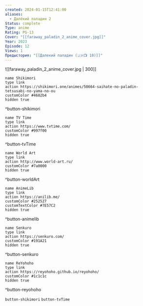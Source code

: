```yaml
---
created: 2024-01-15T12:41:00
aliases:
  - Далëкий паладин 2
Status: complete
Type: anime
Rating: PG-13
Cover: "[[faraway_paladin_2_anime_cover.jpg]]"
Year: 2023
Episode: 12
Views: 1
Предыстория: "[[Далекий паладин (🇯🇵📺 10)]]"
---
```


![[faraway_paladin_2_anime_cover.jpg | 300]]


```button
name Shikimori
type link
action https://shikimori.one/animes/50664-saihate-no-paladin-tetsusabi-no-yama-no-ou
customColor #4682b4
hidden true
```
^button-shikimori

```button
name TV Time
type link
action https://www.tvtime.com/
customColor #997f00
hidden true
```
^button-tvTime

```button
name World Art
type link
action http://www.world-art.ru/
customColor #7a0000
hidden true
```
^button-worldArt

```button
name AnimeLib
type link
action https://anilib.me/
customColor #252527
customTextColor #7E57C2
hidden true
```
^button-animelib

```button
name Senkuro
type link
action https://senkuro.com/
customColor #191A21
hidden true
```
^button-senkuro

```button
name ReYohoho
type link
action https://reyohoho.github.io/reyohoho/
customColor #1c1c1c
hidden true
```
^button-reyohoho

`button-shikimori` `button-tvTime`
